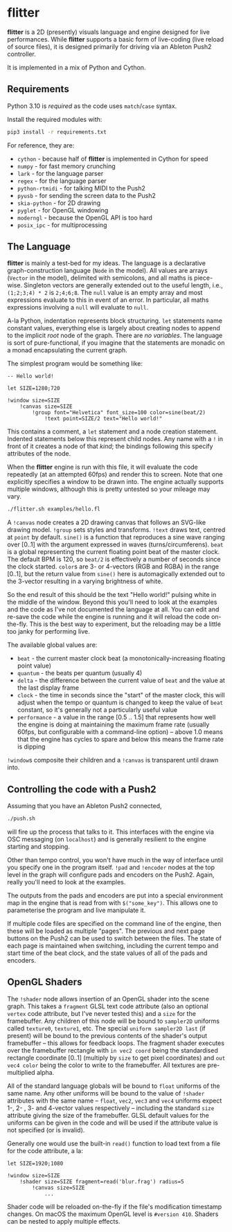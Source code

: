 # flitter

**flitter** is a 2D (presently) visuals language and engine designed for live
performances. While **flitter** supports a basic form of live-coding (live
reload of source files), it is designed primarily for driving via an Ableton
Push2 controller.

It is implemented in a mix of Python and Cython.

## Requirements

Python 3.10 is *required* as the code uses `match`/`case` syntax.

Install the required modules with:

```sh
pip3 install -r requirements.txt
```

For reference, they are:

- `cython` - because half of **flitter** is implemented in Cython for speed
- `numpy` - for fast memory crunching
- `lark` - for the language parser
- `regex` - for the language parser
- `python-rtmidi` - for talking MIDI to the Push2
- `pyusb` - for sending the screen data to the Push2
- `skia-python` - for 2D drawing
- `pyglet` - for OpenGL windowing
- `moderngl` - because the OpenGL API is too hard
- `posix_ipc` - for multiprocessing

## The Language

**flitter** is mainly a test-bed for my ideas. The language is a declarative
graph-construction language (`Node` in the model). All values are arrays
(`Vector` in the model), delimited with semicolons, and all maths is piece-wise.
Singleton vectors are generally extended out to the useful length, i.e.,
`(1;2;3;4) * 2` is `2;4;6;8`. The `null` value is an empty array and most
expressions evaluate to this in event of an error. In particular, all maths
expressions involving a `null` will evaluate to `null`.

A-la Python, indentation represents block structuring. `let` statements name
constant values, everything else is largely about creating nodes to append to
the implicit *root* node of the graph. There are *no variables*. The language
is sort of pure-functional, if you imagine that the statements are monadic on
a monad encapsulating the current graph.

The simplest program would be something like:

```
-- Hello world!

let SIZE=1280;720

!window size=SIZE
    !canvas size=SIZE
        !group font="Helvetica" font_size=100 color=sine(beat/2)
            !text point=SIZE/2 text="Hello world!"
```

This contains a comment, a `let` statement and a node creation statement.
Indented statements below this represent child nodes. Any name with a `!` in
front of it creates a node of that *kind*; the bindings following this specify
attributes of the node.

When the **flitter** engine is run with this file, it will evaluate the code
repeatedly (at an attempted 60fps) and render this to screen. Note that one
explicitly specifies a window to be drawn into. The engine actually supports
multiple windows, although this is pretty untested so your mileage may vary.

```sh
./flitter.sh examples/hello.fl
```

A `!canvas` node creates a 2D drawing canvas that follows an SVG-like drawing
model. `!group` sets styles and transforms. `!text` draws text, centred at
`point` by default. `sine()` is a function that reproduces a sine wave ranging
over [0..1] with the argument expressed in waves (turns/circumferens). `beat` is
a global representing the current floating point beat of the master clock. The
default BPM is 120, so `beat/2` is effectively a number of seconds since the
clock started. `color`s are 3- or 4-vectors (RGB and RGBA) in the range [0..1],
but the return value from `sine()` here is automagically extended out to the
3-vector resulting in a varying brightness of white.

So the end result of this should be the text "Hello world!" pulsing white in
the middle of the window. Beyond this you'll need to look at the examples and
the code as I've not documented the language at all. You can edit and re-save
the code while the engine is running and it will reload the code on-the-fly.
This is the best way to experiment, but the reloading may be a little too janky
for performing live.

The available global values are:

- `beat` - the current master clock beat (a monotonically-increasing floating
    point value)
- `quantum` - the beats per quantum (usually 4)
- `delta` - the difference between the current value of `beat` and the value
    at the last display frame
- `clock` - the time in seconds since the "start" of the master clock, this
    will adjust when the tempo or quantum is changed to keep the value of `beat`
    constant, so it's generally not a particularly useful value
- `performance` - a value in the range [0.5 .. 1.5] that represents how well
    the engine is doing at maintaining the maximum frame rate (usually 60fps,
    but configurable with a command-line option) – above 1.0 means that the
    engine has cycles to spare and below this means the frame rate is dipping

`!window`s composite their children and a `!canvas` is transparent until drawn
into.

## Controlling the code with a Push2

Assuming that you have an Ableton Push2 connected,

```sh
./push.sh
```

will fire up the process that talks to it. This interfaces with the engine via
OSC messaging (on `localhost`) and is generally resilient to the engine starting
and stopping.

Other than tempo control, you won't have much in the way of interface until you
specify one in the program itself. `!pad` and `!encoder` nodes at the top level
in the graph will configure pads and encoders on the Push2. Again, really
you'll need to look at the examples.

The outputs from the pads and encoders are put into a special environment map
in the engine that is read from with `$("some_key")`. This allows one to
parameterise the program and live manipulate it.

If multiple code files are specified on the command line of the engine, then
these will be loaded as multiple "pages". The previous and next page buttons on
the Push2 can be used to switch between the files. The state of each page is
maintained when switching, including the current tempo and start time of the
beat clock, and the state values of all of the pads and encoders.

## OpenGL Shaders

The `!shader` node allows insertion of an OpenGL shader into the scene graph.
This takes a `fragment` GLSL text code attribute (also an optional `vertex` code
attribute, but I've never tested this) and a `size` for the framebuffer. Any
children of this node will be bound to `sampler2D` uniforms called `texture0`,
`texture1`, etc. The special `uniform sampler2D last` (if present) will be bound
to the previous contents of the shader's output framebuffer – this allows for
feedback loops. The fragment shader executes over the framebuffer rectangle with
`in vec2 coord` being the standardised rectangle coordinate [0..1] (multiply by
`size` to get pixel coordinates) and `out vec4 color` being the color to write
to the framebuffer. All textures are pre-multiplied alpha.

All of the standard language globals will be bound to `float` uniforms of
the same name. Any other uniforms will be bound to the value of `!shader`
attributes with the same name – `float`, `vec2`, `vec3` and `vec4` uniforms
expect 1-, 2- , 3- and 4-vector values respectively – including the standard
`size` attribute giving the size of the framebuffer. GLSL default values for the
uniforms can be given in the code and will be used if the attribute value is not
specified (or is invalid).

Generally one would use the built-in `read()` function to load text from a file
for the code attribute, a la:

```
let SIZE=1920;1080

!window size=SIZE
    !shader size=SIZE fragment=read('blur.frag') radius=5
        !canvas size=SIZE
            ...
```

Shader code will be reloaded on-the-fly if the file's modification timestamp
changes. On macOS the maximum OpenGL level is `#version 410`. Shaders can be
nested to apply multiple effects.
